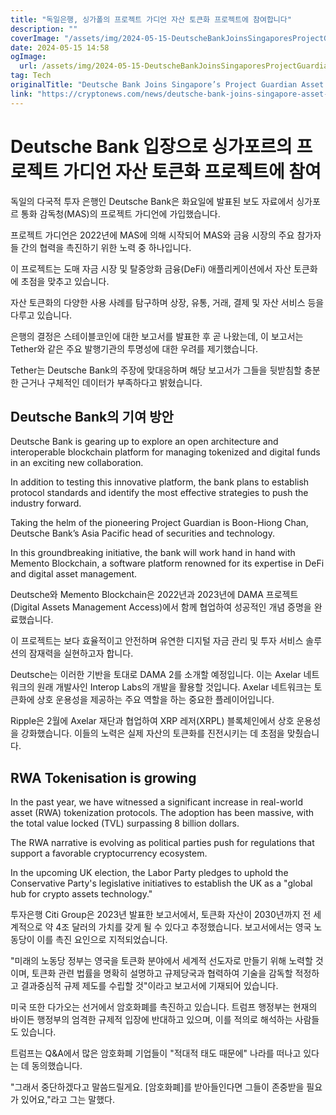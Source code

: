 ```yaml
---
title: "독일은행, 싱가폴의 프로젝트 가디언 자산 토큰화 프로젝트에 참여합니다"
description: ""
coverImage: "/assets/img/2024-05-15-DeutscheBankJoinsSingaporesProjectGuardianAssetTokenizationProject_thumbnail.png"
date: 2024-05-15 14:58
ogImage: 
  url: /assets/img/2024-05-15-DeutscheBankJoinsSingaporesProjectGuardianAssetTokenizationProject_thumbnail.png
tag: Tech
originalTitle: "Deutsche Bank Joins Singapore’s Project Guardian Asset Tokenization Project"
link: "https://cryptonews.com/news/deutsche-bank-joins-singapore-asset-tokenization.htm"
---
```



# Deutsche Bank 입장으로 싱가포르의 프로젝트 가디언 자산 토큰화 프로젝트에 참여

독일의 다국적 투자 은행인 Deutsche Bank은 화요일에 발표된 보도 자료에서 싱가포르 통화 감독청(MAS)의 프로젝트 가디언에 가입했습니다.

프로젝트 가디언은 2022년에 MAS에 의해 시작되어 MAS와 금융 시장의 주요 참가자들 간의 협력을 촉진하기 위한 노력 중 하나입니다.

이 프로젝트는 도매 자금 시장 및 탈중앙화 금융(DeFi) 애플리케이션에서 자산 토큰화에 초점을 맞추고 있습니다.



자산 토큰화의 다양한 사용 사례를 탐구하며 상장, 유통, 거래, 결제 및 자산 서비스 등을 다루고 있습니다.

은행의 결정은 스테이블코인에 대한 보고서를 발표한 후 곧 나왔는데, 이 보고서는 Tether와 같은 주요 발행기관의 투명성에 대한 우려를 제기했습니다.

Tether는 Deutsche Bank의 주장에 맞대응하며 해당 보고서가 그들을 뒷받침할 충분한 근거나 구체적인 데이터가 부족하다고 밝혔습니다.

## Deutsche Bank의 기여 방안



Deutsche Bank is gearing up to explore an open architecture and interoperable blockchain platform for managing tokenized and digital funds in an exciting new collaboration.

In addition to testing this innovative platform, the bank plans to establish protocol standards and identify the most effective strategies to push the industry forward.

Taking the helm of the pioneering Project Guardian is Boon-Hiong Chan, Deutsche Bank’s Asia Pacific head of securities and technology.

In this groundbreaking initiative, the bank will work hand in hand with Memento Blockchain, a software platform renowned for its expertise in DeFi and digital asset management.



Deutsche와 Memento Blockchain은 2022년과 2023년에 DAMA 프로젝트(Digital Assets Management Access)에서 함께 협업하여 성공적인 개념 증명을 완료했습니다.

이 프로젝트는 보다 효율적이고 안전하며 유연한 디지털 자금 관리 및 투자 서비스 솔루션의 잠재력을 실현하고자 합니다.

Deutsche는 이러한 기반을 토대로 DAMA 2를 소개할 예정입니다. 이는 Axelar 네트워크의 원래 개발사인 Interop Labs의 개발을 활용할 것입니다. Axelar 네트워크는 토큰화에 상호 운용성을 제공하는 주요 역할을 하는 중요한 플레이어입니다.

Ripple은 2월에 Axelar 재단과 협업하여 XRP 레저(XRPL) 블록체인에서 상호 운용성을 강화했습니다. 이들의 노력은 실제 자산의 토큰화를 진전시키는 데 초점을 맞췄습니다.



## RWA Tokenisation is growing

In the past year, we have witnessed a significant increase in real-world asset (RWA) tokenization protocols. The adoption has been massive, with the total value locked (TVL) surpassing 8 billion dollars.

The RWA narrative is evolving as political parties push for regulations that support a favorable cryptocurrency ecosystem.

In the upcoming UK election, the Labor Party pledges to uphold the Conservative Party's legislative initiatives to establish the UK as a "global hub for crypto assets technology."



투자은행 Citi Group은 2023년 발표한 보고서에서, 토큰화 자산이 2030년까지 전 세계적으로 약 4조 달러의 가치를 갖게 될 수 있다고 추정했습니다. 보고서에서는 영국 노동당이 이를 촉진 요인으로 지적되었습니다.

"미래의 노동당 정부는 영국을 토큰화 분야에서 세계적 선도자로 만들기 위해 노력할 것이며, 토큰화 관련 법률을 명확히 설명하고 규제당국과 협력하여 기술을 감독할 적정하고 결과중심적 규제 제도를 수립할 것"이라고 보고서에 기재되어 있습니다.

미국 또한 다가오는 선거에서 암호화폐를 촉진하고 있습니다. 트럼프 행정부는 현재의 바이든 행정부의 엄격한 규제적 입장에 반대하고 있으며, 이를 적의로 해석하는 사람들도 있습니다.

트럼프는 Q&A에서 많은 암호화폐 기업들이 "적대적 태도 때문에" 나라를 떠나고 있다는 데 동의했습니다.



"그래서 중단하겠다고 말씀드릴게요. [암호화폐]를 받아들인다면 그들이 존중받을 필요가 있어요,"라고 그는 말했다.